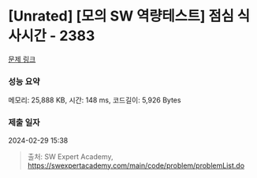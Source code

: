 # [Unrated] [모의 SW 역량테스트] 점심 식사시간 - 2383 

[문제 링크](https://swexpertacademy.com/main/code/problem/problemDetail.do?contestProbId=AV5-BEE6AK0DFAVl) 

### 성능 요약

메모리: 25,888 KB, 시간: 148 ms, 코드길이: 5,926 Bytes

### 제출 일자

2024-02-29 15:38



> 출처: SW Expert Academy, https://swexpertacademy.com/main/code/problem/problemList.do